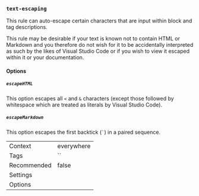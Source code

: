 ### `text-escaping`

This rule can auto-escape certain characters that are input within block and
tag descriptions.

This rule may be desirable if your text is known not to contain HTML or
Markdown and you therefore do not wish for it to be accidentally interpreted
as such by the likes of Visual Studio Code or if you wish to view it escaped
within it or your documentation.

#### Options

##### `escapeHTML`

This option escapes all `<` and `&` characters (except those followed by
whitespace which are treated as literals by Visual Studio Code).

##### `escapeMarkdown`

This option escapes the first backtick (`` ` ``) in a paired sequence.

|||
|---|---|
|Context|everywhere|
|Tags|``|
|Recommended|false|
|Settings||
|Options||

<!-- assertions textEscaping -->
